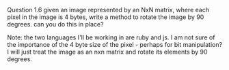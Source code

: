 Question 1.6
given an image represented by an NxN matrix, where each pixel in the image is 4 bytes, write a method to rotate the image by 90 degrees.  can you do this in place?

Note: the two languages I'll be working in are ruby and js.  I am not sure of the importance of the 4 byte size of the pixel - perhaps for bit manipulation?  I will just treat the image as an nxn matrix and rotate its elements by 90 degrees.